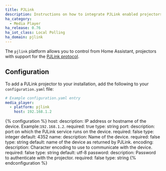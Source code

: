 ```yaml
---
title: PJLink
description: Instructions on how to integrate PJLink enabled projectors into Home Assistant.
ha_category:
  - Media Player
ha_release: 0.76
ha_iot_class: Local Polling
ha_domain: pjlink
---
```


The `pjlink` platform allows you to control from Home Assistant, projectors with support for the [PJLink protocol](https://pjlink.jbmia.or.jp/english/index.html).

## Configuration

To add a PJLink projector  to your installation, add the following to your `configuration.yaml` file:

```yaml
# Example configuration.yaml entry
media_player:
  - platform: pjlink
    host: 192.168.1.2
```

{% configuration %}
host:
  description: IP address or hostname of the device. Example:`192.168.1.2`.
  required: true
  type: string
port:
  description: port on which the PJLink service runs on the device.
  required: false
  type: integer
  default: 4352
name:
  description: Name of the device.
  required: false
  type: string
  default: name of the device as returned by PJLink.
encoding:
  description: Character encoding to use to communicate with the device.
  required: false
  type: string
  default: utf-8
password:
  description: Password to authenticate with the projector.
  required: false
  type: string
{% endconfiguration %}
